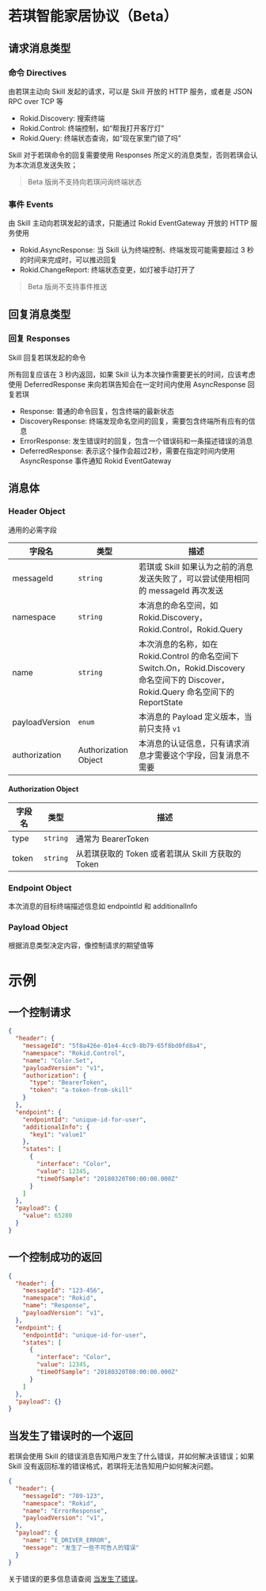 # 若琪智能家居协议（Beta）

## 请求消息类型

### 命令 Directives
由若琪主动向 Skill 发起的请求，可以是 Skill 开放的 HTTP 服务，或者是 JSON RPC over TCP 等

- Rokid.Discovery: 搜索终端
- Rokid.Control: 终端控制，如“帮我打开客厅灯”
- Rokid.Query: 终端状态查询，如“现在家里门锁了吗”

Skill 对于若琪命令的回复需要使用 Responses 所定义的消息类型，否则若琪会认为本次消息发送失败；

> Beta 版尚不支持向若琪问询终端状态
>

### 事件 Events
由 Skill 主动向若琪发起的请求，只能通过 Rokid EventGateway 开放的 HTTP 服务使用

- Rokid.AsyncResponse: 当 Skill 认为终端控制、终端发现可能需要超过 3 秒的时间来完成时，可以推迟回复
- Rokid.ChangeReport: 终端状态变更，如灯被手动打开了

> Beta 版尚不支持事件推送
>

## 回复消息类型

### 回复 Responses
 Skill 回复若琪发起的命令

所有回复应该在 3 秒内返回，如果 Skill 认为本次操作需要更长的时间，应该考虑使用 DeferredResponse 来向若琪告知会在一定时间内使用 AsyncResponse 回复若琪

- Response: 普通的命令回复，包含终端的最新状态
- DiscoveryResponse: 终端发现命名空间的回复，需要包含终端所有应有的信息
- ErrorResponse: 发生错误时的回复，包含一个错误码和一条描述错误的消息
- DeferredResponse: 表示这个操作会超过2秒，需要在指定时间内使用 AsyncResponse 事件通知 Rokid EventGateway

## 消息体

### Header Object
通用的必需字段

字段名 | 类型 | 描述
--- | --- | ---
messageId | `string` | 若琪或 Skill 如果认为之前的消息发送失败了，可以尝试使用相同的 messageId 再次发送
namespace | `string` | 本消息的命名空间，如 Rokid.Discovery，Rokid.Control，Rokid.Query
name | `string` | 本次消息的名称，如在 Rokid.Control 的命名空间下 Switch.On，Rokid.Discovery 命名空间下的 Discover，Rokid.Query 命名空间下的 ReportState
payloadVersion | `enum` | 本消息的 Payload 定义版本，当前只支持 `v1`
authorization | Authorization Object | 本消息的认证信息，只有请求消息才需要这个字段，回复消息不需要

#### Authorization Object

字段名 | 类型 | 描述
--- | --- | ---
type | `string` | 通常为 BearerToken
token | `string` | 从若琪获取的 Token 或者若琪从 Skill 方获取的 Token

### Endpoint Object
本次消息的目标终端描述信息如 endpointId 和 additionalInfo

### Payload Object
根据消息类型决定内容，像控制请求的期望值等

# 示例

## 一个控制请求
```json
{
  "header": {
    "messageId": "5f8a426e-01e4-4cc9-8b79-65f8bd0fd8a4",
    "namespace": "Rokid.Control",
    "name": "Color.Set",
    "payloadVersion": "v1",
    "authorization": {
      "type": "BearerToken",
      "token": "a-token-from-skill"
    }
  },
  "endpoint": {
    "endpointId": "unique-id-for-user",
    "additionalInfo": {
      "key1": "value1"
    },
    "states": [
      {
        "interface": "Color",
        "value": 12345,
        "timeOfSample": "20180320T00:00:00.000Z"
      }
    ]
  },
  "payload": {
    "value": 65280
  }
}
```


## 一个控制成功的返回
```json
{
  "header": {
    "messageId": "123-456",
    "namespace": "Rokid",
    "name": "Response",
    "payloadVersion": "v1",
  },
  "endpoint": {
    "endpointId": "unique-id-for-user",
    "states": [
      {
        "interface": "Color",
        "value": 12345,
        "timeOfSample": "20180320T00:00:00.000Z"
      }
    ]
  },
  "payload": {}
}
```


## 当发生了错误时的一个返回

若琪会使用 Skill 的错误消息告知用户发生了什么错误，并如何解决该错误；如果 Skill 没有返回标准的错误格式，若琪将无法告知用户如何解决问题。

```json
{
  "header": {
    "messageId": "789-123",
    "namespace": "Rokid",
    "name": "ErrorResponse",
    "payloadVersion": "v1",
  },
  "payload": {
    "name": "E_DRIVER_ERROR",
    "message": "发生了一些不可告人的错误"
  }
}
```

关于错误的更多信息请查阅 [当发生了错误](./error-response.md)。
